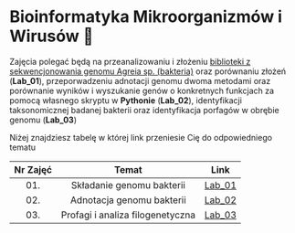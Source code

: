 # Bioinformatyka Mikroorganizmów i Wirusów 🧬

Zajęcia polegać będą na przeanalizowaniu i złożeniu [biblioteki z sekwencjonowania genomu Agreia sp. (bakteria)](https://www.ebi.ac.uk/ena/browser/view/PRJEB40363) oraz porównaniu złożeń (**Lab_01**), przeporwadzeniu adnotacji genomu dwoma metodami oraz porównanie wyników i wyszukanie genów o konkretnych funkcjach za pomocą własnego skryptu w **Pythonie** (**Lab_02**), identyfikacji taksonomicznej badanej bakterii oraz identyfikacja porfagów w obrębie genomu (**Lab_03**)

Niżej znajdziesz tabelę w której link przeniesie Cię do odpowiedniego tematu

| Nr Zajęć | Temat  | Link  |
|:---:|:---:|:---:|
| 01. | Składanie genomu bakterii | [Lab_01](https://github.com/AvirFrog/bmiw/blob/main/Lab_01/README.md) |
| 02. | Adnotacja genomu bakterii | [Lab_02](https://github.com/AvirFrog/bmiw/blob/main/Lab_02/README.md) |
| 03. | Profagi i analiza filogenetyczna | [Lab_03](https://www.youtube.com/watch?v=dQw4w9WgXcQ) |


